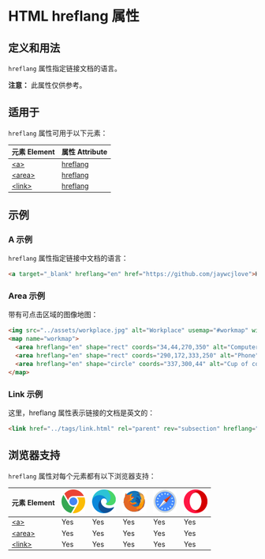 HTML hreflang 属性
===

## 定义和用法

`hreflang` 属性指定链接文档的语言。

**注意：** 此属性仅供参考。

## 适用于

`hreflang` 属性可用于以下元素：

| 元素 Element | 属性 Attribute |
| ----- | ----- |
| [\<a>](../tags/a.md)       | [hreflang](../tags/a_hreflang.md)    |
| [\<area>](../tags/area.md) | [hreflang](../tags/area_hreflang.md) |
| [\<link>](../tags/link.md) | [hreflang](../tags/link_hreflang.md) |

## 示例

### A 示例

`hreflang` 属性指定链接中文档的语言：

```html idoc:preview:iframe
<a target="_blank" hreflang="en" href="https://github.com/jaywcjlove">HTML Tutorial</a>
```

### Area 示例

带有可点击区域的图像地图：

```html idoc:preview:iframe
<img src="../assets/workplace.jpg" alt="Workplace" usemap="#workmap" width="400" height="379">
<map name="workmap">
  <area hreflang="en" shape="rect" coords="34,44,270,350" alt="Computer" href="../tags/a.html">
  <area hreflang="en" shape="rect" coords="290,172,333,250" alt="Phone" href="../tags/abbr.html">
  <area hreflang="en" shape="circle" coords="337,300,44" alt="Cup of coffee" href="../tags/address.html">
</map>
```

### Link 示例

这里，hreflang 属性表示链接的文档是英文的：

```html
<link href="../tags/link.html" rel="parent" rev="subsection" hreflang="en">
```

## 浏览器支持

`hreflang` 属性对每个元素都有以下浏览器支持：

| 元素 Element | ![chrome][1] | ![edge][2] | ![firefox][3] | ![safari][4] | ![opera][5] |
| ------- | --- | --- | --- | --- | --- |
| [\<a>](../tags/a.md)        | Yes | Yes | Yes | Yes | Yes |
| [\<area>](../tags/area.md)  | Yes | Yes | Yes | Yes | Yes |
| [\<link>](../tags/link.md)  | Yes | Yes | Yes | Yes | Yes |

[1]: ../assets/chrome.svg
[2]: ../assets/edge.svg
[3]: ../assets/firefox.svg
[4]: ../assets/safari.svg
[5]: ../assets/opera.svg
